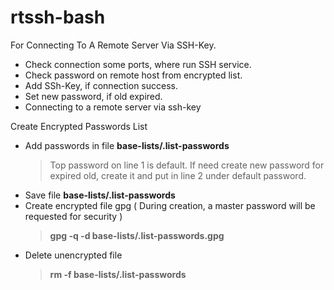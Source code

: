 # rtssh-bash

For Connecting To A Remote Server Via SSH-Key.

- Check connection some ports, where run SSH service.
- Check password on remote host from encrypted list.
- Add SSh-Key, if connection sucсess.
- Set new password, if old expired.
- Connecting to a remote server via ssh-key


Create Encrypted Passwords List

 - Add passwords in file **base-lists/.list-passwords**
    > Top password on line 1 is default.
    > If need create new password for expired old, create it and put in line 2 under default password.
 - Save file **base-lists/.list-passwords**
 - Create encrypted file gpg ( During creation, a master password will be requested for security )
    > **gpg -q -d  base-lists/.list-passwords.gpg**
 - Delete unencrypted file
    > **rm -f base-lists/.list-passwords**
